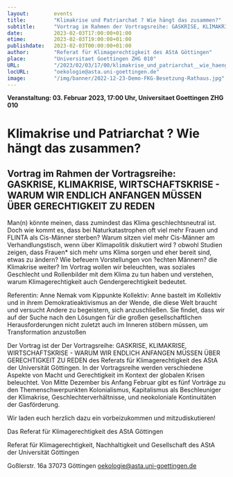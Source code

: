 ```yaml
---
layout:        events
title:         "Klimakrise und Patriarchat ? Wie hängt das zusammen?"
subtitle:      "Vortrag im Rahmen der Vortragsreihe: GASKRISE, KLIMAKRISE, WIRTSCHAFTSKRISE - WARUM WIR ENDLICH ANFANGEN MÜSSEN ÜBER GERECHTIGKEIT ZU REDEN"
date:          2023-02-03T17:00:00+01:00
etime:         2023-02-03T19:00:00+01:00
publishdate:   2023-02-03T00:00:00+01:00
author:        "Referat für Klimagerechtigkeit des AStA Göttingen"
place:         "Universitaet Goettingen ZHG 010"
URL:           "/2023/02/03/17/00/klimakrise_und_patriarchat__wie_haengt_das_zusammen"
locURL:        "oekologie@asta.uni-goettingen.de"
image:         "/img/banner/2022-12-23-Demo-FKG-Besetzung-Rathaus.jpg"
---
```


**Veranstaltung: 03. Februar 2023, 17:00 Uhr, Universitaet Goettingen ZHG 010**

Klimakrise und Patriarchat ? Wie hängt das zusammen?
===========

Vortrag im Rahmen der Vortragsreihe: GASKRISE, KLIMAKRISE, WIRTSCHAFTSKRISE - WARUM WIR ENDLICH ANFANGEN MÜSSEN ÜBER GERECHTIGKEIT ZU REDEN
-----------


Man(n) könnte meinen, dass zumindest das Klima geschlechtsneutral ist. Doch wie kommt es, dass bei Naturkatastrophen oft viel mehr Frauen und FLINTA als Cis-Männer sterben? Warum sitzen viel mehr Cis-Männer am Verhandlungstisch, wenn über Klimapolitik diskutiert wird ? obwohl Studien zeigen, dass Frauen* sich mehr ums Klima sorgen und eher bereit sind, etwas zu ändern? Wie befeuern Vorstellungen von ?echten Männern? die Klimakrise weiter? Im Vortrag wollen wir beleuchten, was soziales Geschlecht und Rollenbilder mit dem Klima zu tun haben und verstehen, warum Klimagerechtigkeit auch Gendergerechtigkeit bedeutet.


Referentin: Anne Nemak vom Kippunkte Kollektiv: Anne bastelt im Kollektiv und in ihrem Demokratieaktivismus an der Wende, die diese Welt braucht und versucht Andere zu begeistern, sich anzuschließen. Sie findet, dass wir auf der Suche nach den Lösungen für die großen gesellschaftlichen Herausforderungen nicht zuletzt auch im Inneren stöbern müssen, um Transformation anzustoßen


Der Vortrag ist der Der Vortragsreihe:
GASKRISE, KLIMAKRISE, WIRTSCHAFTSKRISE - WARUM WIR ENDLICH ANFANGEN MÜSSEN ÜBER GERECHTIGKEIT ZU REDEN des Referats für Klimagerechtigkeit des AStA der Universität Göttingen.
In der Vortragsreihe  werden verschiedene Aspekte von Macht und Gerechtigkeit im Kontext der globalen Krisen beleuchtet. Von Mitte Dezember bis Anfang Februar gibt es fünf Vorträge zu den Themenschwerpunkten Kolonialismus, Kapitalismus als Beschleuniger der Klimakrise, Geschlechterverhältnisse, und neokoloniale Kontinuitäten der Gasförderung.

Wir laden euch herzlich dazu ein vorbeizukommen und mitzudiskutieren!

Das Referat für Klimagerechtigkeit des AStA Göttingen

Referat für Klimagerechtigkeit, Nachhaltigkeit und Gesellschaft des AStA der Universität Göttingen

Goßlerstr. 16a
37073 Göttingen
oekologie@asta.uni-goettingen.de

